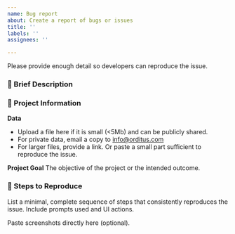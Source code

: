 ```yaml
---
name: Bug report
about: Create a report of bugs or issues
title: ''
labels: ''
assignees: ''

---
```

Please provide enough detail so developers can reproduce the issue.

### 🐞 Brief Description

### 📁 Project Information  
**Data**
   - Upload a file here if it is small (<5Mb) and can be publicly shared.
   - For private data, email a copy to info@orditus.com
   - For larger files, provide a link. Or paste a small part sufficient to reproduce the issue.

**Project Goal** 
   The objective of the project or the intended outcome.

### 🔁 Steps to Reproduce  
List a minimal, complete sequence of steps that consistently reproduces the issue. Include prompts used and UI actions.

Paste screenshots directly here (optional).




